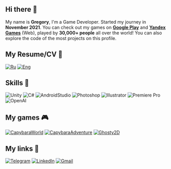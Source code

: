 ## Hi there 👋

My name is **Gregory**, I'm a Game Developer. Started my journey in **November 2021**. You can check out my games on **[Google Play](https://play.google.com/store/apps/dev?id=5749260678606639279)** and **[Yandex Games](https://yandex.ru/games/developer?name=Revenko#redir-data=%7B%22http_ref%22%3A%22https%253A%252F%252Fyandex.ru%252Fgames%252Fapp%252F230164%253Flang%253Dru%22%2C%22rn%22%3A436790576%7D)** (Web), played by **30,000+ people** all over the world! You can also explore the code of the most projects on this profile. 
## My Resume/CV 📄
[![Ru](https://img.shields.io/badge/-RU-090909?style=for-the-badge&logo=googledocs)](https://docs.google.com/document/d/1-AyueUVTANWQvO7SpcPFPBJt8HthHsH7nkwJ3W2m49s/edit?usp=sharing)
[![Eng](https://img.shields.io/badge/-ENG-090909?style=for-the-badge&logo=googledocs)](https://docs.google.com/document/d/18d3wA5rbGQxZOfLDNOlef2wp4X-b_WUiO6x0CK8Q8c8/edit?usp=sharing)

## Skills 🍳
![Unity](https://img.shields.io/badge/-Unity-090909?style=for-the-badge&logo=unity)
![C#](https://img.shields.io/badge/-CSharp-090909?style=for-the-badge&logo=CSharp&logoColor=purple)
![AndroidStudio](https://img.shields.io/badge/-Android_Studio-090909?style=for-the-badge&logo=Androidstudio)
![Photoshop](https://img.shields.io/badge/-Photoshop-090909?style=for-the-badge&logo=adobephotoshop)
![Illustrator](https://img.shields.io/badge/-Illustrator-090909?style=for-the-badge&logo=adobeillustrator)
![Premiere Pro](https://img.shields.io/badge/-Premiere_Pro-090909?style=for-the-badge&logo=adobepremierepro)
![OpenAI](https://img.shields.io/badge/-chatgpt-090909?style=for-the-badge&logo=openai)

## My games 🎮
[![CapybaraWorld](https://img.shields.io/badge/-Capybara!_Treasure_World-090909?style=for-the-badge&logo=googleplay)](https://play.google.com/store/apps/details?id=com.Revenko.org.CapybaraTreasureWorld)
[![CapybaraAdventure](https://img.shields.io/badge/-Capybara_Adventure-090909?style=for-the-badge&logo=googleplay)](https://play.google.com/store/apps/details?id=com.Revenko.org.CapybaraAdventure)
[![Ghosty2D](https://img.shields.io/badge/-Ghosty:_2D_Platformer-090909?style=for-the-badge&logo=googleplay)](https://play.google.com/store/apps/details?id=com.Revenko.org.Ghosty2D)

## My links 📎
[![Telegram](https://img.shields.io/badge/-telegram-090909?style=for-the-badge&logo=telegram)](https://t.me/grisharevenko)
[![LinkedIn](https://img.shields.io/badge/-linkedin-090909?style=for-the-badge&logo=linkedin&logoColor=blue)](https://www.linkedin.com/in/gregory-revenko-2a2ab824a/)
[![Gmail](https://img.shields.io/badge/-gmail-090909?style=for-the-badge&logo=gmail&logoColor=red)](mailto:grisharevenko06@gmail.com)
